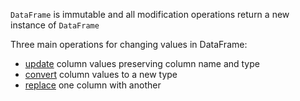 [//]: # (title: Modify)

`DataFrame` is immutable and all modification operations return a new instance of `DataFrame`

Three main operations for changing values in DataFrame:
* [update](update.md) column values preserving column name and type
* [convert](convert.md) column values to a new type
* [replace](replace.md) one column with another
